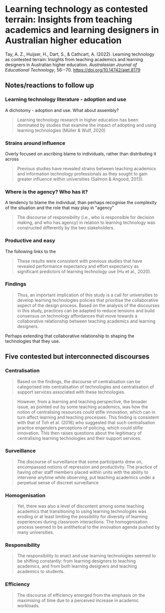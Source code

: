 # Learning technology as contested terrain: Insights from teaching academics and learning designers in Australian higher education

Tay, A. Z., Huijser, H., Dart, S., & Cathcart, A. (2022). Learning technology as contested terrain: Insights from teaching academics and learning designers in Australian higher education. *Australasian Journal of Educational Technology*, 56--70. <https://doi.org/10.14742/ajet.8179>

## Notes/reactions to follow up

### Learning technology literature - adoption and use  
	
A dichotomy - adoption and use.  What about assembly?
> Learning technology research in higher education has been dominated by studies that examine the impact of adopting and using learning technologies (Müller & Wulf, 2020)

### Strains around influence

Overly focused on ascribing blame to individuals, rather than distributing it across
> Previous studies have revealed strains between teaching academics and information technology professionals as they sought to gain greater influence within universities (Salmon & Angood, 2013).

### Where is the agency? Who has it?

A tendency to blame the individual, than perhaps recognise the complexity of the situation and the role that may play in "agency"
> The discourse of responsibility (i.e., who is responsible for decision making, and who has agency) in relation to learning technology was constructed differently by the two stakeholders.

### Productive and easy

The following links to the 
> These results were consistent with previous studies that have revealed performance expectancy and effort expectancy as significant predictors of learning technology use (Hu et al., 2020).

### Findings

> Thus, an important implication of this study is a call for universities to develop learning technologies policies that prioritise the collaborative aspect of the design process. Based on the analysis of the discourses in this study, practices can be adapted to reduce tensions and build consensus on technology affordances that move towards a collaborative relationship between teaching academics and learning designers.

Perhaps extending that collaborative relationship to shaping the technologies that they use.

## Five contested but interconnected discourses

### Centralisation

> Based on the findings, the discourse of centralisation can be categorised into centralisation of technologies and centralisation of support services associated with these technologies. 

> However, from a learning and teaching perspective, the broader issue, as pointed out by some teaching academics, was how the notion of centralising resources could stifle innovation, which can in turn affect learning and teaching processes. This finding is consistent with that of Toh et al. (2016) who suggested that such centralisation practice engenders perceptions of policing, which could stifle innovation. This then raises questions about the legitimacy of centralising learning technologies and their support services.

### Surveillance

> The discourse of surveillance that some participants drew on, encompassed notions of repression and productivity. The practice of having other staff members placed within units with the ability to intervene anytime while observing, put teaching academics under a perpetual sense of discreet surveillance

### Homogenisation

> Yet, there was also a level of discontent among some teaching academics that transitioning to using learning technologies was eroding or at least limiting the possibility for diversity of learning experiences during classroom interactions. The homogenisation process seemed to be antithetical to the innovation agenda pushed by many universities.

### Responsibility

> The responsibility to enact and use learning technologies seemed to be shifting constantly: from learning designers to teaching academics, and from both learning designers and teaching academics to students.

### Efficiency

> The discourse of efficiency emerged from the emphasis on the maximising of time due to a perceived increase in academic workloads.